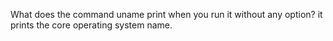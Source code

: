 What does the command uname print when you run it without any option?
it prints the core operating system name.
